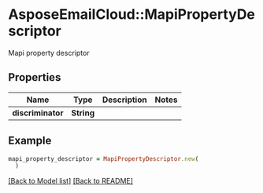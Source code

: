 # AsposeEmailCloud::MapiPropertyDescriptor

Mapi property descriptor             

## Properties
Name | Type | Description | Notes
---- | ---- | ----------- | -----
**discriminator** |**String** |  | 


## Example
```ruby
mapi_property_descriptor = MapiPropertyDescriptor.new(
  )
```


[[Back to Model list]](Models.md) [[Back to README]](README.md)

